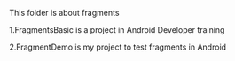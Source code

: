 This folder is about fragments

1.FragmentsBasic is a project in Android Developer training

2.FragmentDemo is my project to test fragments in Android
